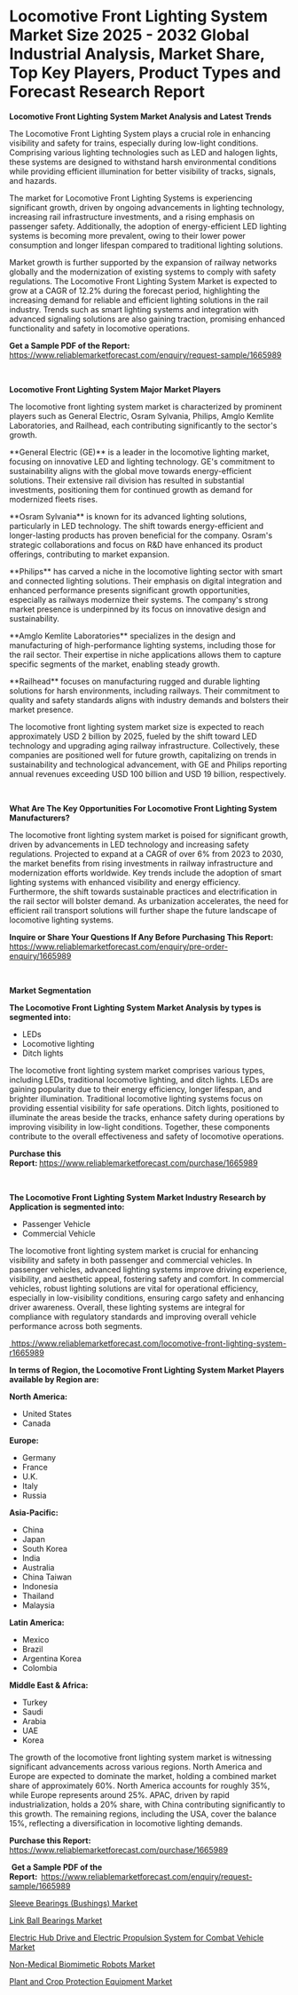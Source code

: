 <p><h1>Locomotive Front Lighting System Market Size 2025 - 2032 Global Industrial Analysis, Market Share, Top Key Players, Product Types and Forecast Research Report</h1></p><p><strong>Locomotive Front Lighting System Market Analysis and Latest Trends</strong></p>
<p><p>The Locomotive Front Lighting System plays a crucial role in enhancing visibility and safety for trains, especially during low-light conditions. Comprising various lighting technologies such as LED and halogen lights, these systems are designed to withstand harsh environmental conditions while providing efficient illumination for better visibility of tracks, signals, and hazards.</p><p>The market for Locomotive Front Lighting Systems is experiencing significant growth, driven by ongoing advancements in lighting technology, increasing rail infrastructure investments, and a rising emphasis on passenger safety. Additionally, the adoption of energy-efficient LED lighting systems is becoming more prevalent, owing to their lower power consumption and longer lifespan compared to traditional lighting solutions. </p><p>Market growth is further supported by the expansion of railway networks globally and the modernization of existing systems to comply with safety regulations. The Locomotive Front Lighting System Market is expected to grow at a CAGR of 12.2% during the forecast period, highlighting the increasing demand for reliable and efficient lighting solutions in the rail industry. Trends such as smart lighting systems and integration with advanced signaling solutions are also gaining traction, promising enhanced functionality and safety in locomotive operations.</p></p>
<p><strong>Get a Sample PDF of the Report:&nbsp;</strong> <a href="https://www.reliablemarketforecast.com/enquiry/request-sample/1665989?utm_campaign=1833&utm_medium=2&utm_source=Github&utm_content=ia&utm_term=11042025&utm_id=locomotive-front-lighting-system">https://www.reliablemarketforecast.com/enquiry/request-sample/1665989</a></p>
<p>&nbsp;</p>
<p><strong>Locomotive Front Lighting System Major Market Players</strong></p>
<p><p>The locomotive front lighting system market is characterized by prominent players such as General Electric, Osram Sylvania, Philips, Amglo Kemlite Laboratories, and Railhead, each contributing significantly to the sector's growth.</p><p>**General Electric (GE)** is a leader in the locomotive lighting market, focusing on innovative LED and lighting technology. GE's commitment to sustainability aligns with the global move towards energy-efficient solutions. Their extensive rail division has resulted in substantial investments, positioning them for continued growth as demand for modernized fleets rises.</p><p>**Osram Sylvania** is known for its advanced lighting solutions, particularly in LED technology. The shift towards energy-efficient and longer-lasting products has proven beneficial for the company. Osram's strategic collaborations and focus on R&D have enhanced its product offerings, contributing to market expansion.</p><p>**Philips** has carved a niche in the locomotive lighting sector with smart and connected lighting solutions. Their emphasis on digital integration and enhanced performance presents significant growth opportunities, especially as railways modernize their systems. The company's strong market presence is underpinned by its focus on innovative design and sustainability.</p><p>**Amglo Kemlite Laboratories** specializes in the design and manufacturing of high-performance lighting systems, including those for the rail sector. Their expertise in niche applications allows them to capture specific segments of the market, enabling steady growth.</p><p>**Railhead** focuses on manufacturing rugged and durable lighting solutions for harsh environments, including railways. Their commitment to quality and safety standards aligns with industry demands and bolsters their market presence.</p><p>The locomotive front lighting system market size is expected to reach approximately USD 2 billion by 2025, fueled by the shift toward LED technology and upgrading aging railway infrastructure. Collectively, these companies are positioned well for future growth, capitalizing on trends in sustainability and technological advancement, with GE and Philips reporting annual revenues exceeding USD 100 billion and USD 19 billion, respectively.</p></p>
<p>&nbsp;</p>
<p><strong>What Are The Key Opportunities For Locomotive Front Lighting System Manufacturers?</strong></p>
<p><p>The locomotive front lighting system market is poised for significant growth, driven by advancements in LED technology and increasing safety regulations. Projected to expand at a CAGR of over 6% from 2023 to 2030, the market benefits from rising investments in railway infrastructure and modernization efforts worldwide. Key trends include the adoption of smart lighting systems with enhanced visibility and energy efficiency. Furthermore, the shift towards sustainable practices and electrification in the rail sector will bolster demand. As urbanization accelerates, the need for efficient rail transport solutions will further shape the future landscape of locomotive lighting systems.</p></p>
<p><strong>Inquire or Share Your Questions If Any Before Purchasing This Report:</strong> <a href="https://www.reliablemarketforecast.com/enquiry/pre-order-enquiry/1665989?utm_campaign=1833&utm_medium=2&utm_source=Github&utm_content=ia&utm_term=11042025&utm_id=locomotive-front-lighting-system">https://www.reliablemarketforecast.com/enquiry/pre-order-enquiry/1665989</a></p>
<p>&nbsp;</p>
<p><strong>Market Segmentation</strong></p>
<p><strong>The Locomotive Front Lighting System Market Analysis by types is segmented into:</strong></p>
<p><ul><li>LEDs</li><li>Locomotive lighting</li><li>Ditch lights</li></ul></p>
<p><p>The locomotive front lighting system market comprises various types, including LEDs, traditional locomotive lighting, and ditch lights. LEDs are gaining popularity due to their energy efficiency, longer lifespan, and brighter illumination. Traditional locomotive lighting systems focus on providing essential visibility for safe operations. Ditch lights, positioned to illuminate the areas beside the tracks, enhance safety during operations by improving visibility in low-light conditions. Together, these components contribute to the overall effectiveness and safety of locomotive operations.</p></p>
<p><strong>Purchase this Report:&nbsp;</strong><a href="https://www.reliablemarketforecast.com/purchase/1665989?utm_campaign=1833&utm_medium=2&utm_source=Github&utm_content=ia&utm_term=11042025&utm_id=locomotive-front-lighting-system">https://www.reliablemarketforecast.com/purchase/1665989</a></p>
<p>&nbsp;</p>
<p><strong>The Locomotive Front Lighting System Market Industry Research by Application is segmented into:</strong></p>
<p><ul><li>Passenger Vehicle</li><li>Commercial Vehicle</li></ul></p>
<p><p>The locomotive front lighting system market is crucial for enhancing visibility and safety in both passenger and commercial vehicles. In passenger vehicles, advanced lighting systems improve driving experience, visibility, and aesthetic appeal, fostering safety and comfort. In commercial vehicles, robust lighting solutions are vital for operational efficiency, especially in low-visibility conditions, ensuring cargo safety and enhancing driver awareness. Overall, these lighting systems are integral for compliance with regulatory standards and improving overall vehicle performance across both segments.</p></p>
<p><a href="https://www.reliablemarketforecast.com/locomotive-front-lighting-system-r1665989?utm_campaign=1833&utm_medium=2&utm_source=Github&utm_content=ia&utm_term=11042025&utm_id=locomotive-front-lighting-system">&nbsp;https://www.reliablemarketforecast.com/locomotive-front-lighting-system-r1665989</a></p>
<p><strong>In terms of Region, the Locomotive Front Lighting System Market Players available by Region are:</strong></p>
<p>
    <p> <strong> North America: </strong>
        <ul>
            <li>United States</li>
            <li>Canada</li>
        </ul>
        </p> 
    <p> <strong> Europe: </strong>
        <ul>
            <li>Germany</li>
            <li>France</li>
            <li>U.K.</li>
            <li>Italy</li>
            <li>Russia</li>
        </ul>
        </p> 
    <p> <strong> Asia-Pacific: </strong>
        <ul>
            <li>China</li>
            <li>Japan</li>
            <li>South Korea</li>
            <li>India</li>
            <li>Australia</li>
            <li>China Taiwan</li>
            <li>Indonesia</li>
            <li>Thailand</li>
            <li>Malaysia</li>
        </ul>
        </p> 
    <p> <strong> Latin America: </strong>
        <ul>
            <li>Mexico</li>
            <li>Brazil</li>
            <li>Argentina Korea</li>
            <li>Colombia</li>
        </ul>
        </p> 
    <p> <strong> Middle East & Africa: </strong>
        <ul>
            <li>Turkey</li>
            <li>Saudi</li>
            <li>Arabia</li>
            <li>UAE</li>
            <li>Korea</li>
        </ul>
    </p>
    </p>
<p><p>The growth of the locomotive front lighting system market is witnessing significant advancements across various regions. North America and Europe are expected to dominate the market, holding a combined market share of approximately 60%. North America accounts for roughly 35%, while Europe represents around 25%. APAC, driven by rapid industrialization, holds a 20% share, with China contributing significantly to this growth. The remaining regions, including the USA, cover the balance 15%, reflecting a diversification in locomotive lighting demands.</p></p>
<p><strong>Purchase this Report: </strong><a href="https://www.reliablemarketforecast.com/purchase/1665989?utm_campaign=1833&utm_medium=2&utm_source=Github&utm_content=ia&utm_term=11042025&utm_id=locomotive-front-lighting-system">https://www.reliablemarketforecast.com/purchase/1665989</a></p>
<p>&nbsp;<strong>Get a Sample PDF of the Report:&nbsp;&nbsp;</strong><a href="https://www.reliablemarketforecast.com/enquiry/request-sample/1665989?utm_campaign=1833&utm_medium=2&utm_source=Github&utm_content=ia&utm_term=11042025&utm_id=locomotive-front-lighting-system">https://www.reliablemarketforecast.com/enquiry/request-sample/1665989</a></p>
<p><strong></strong></p>
<p><p><a href="https://github.com/yenagmah/Market-Research-Report-List-1/blob/main/sleeve-bearings-bushings-market.md?utm_campaign=1833&utm_medium=2&utm_source=Github&utm_content=ia&utm_term=11042025&utm_id=locomotive-front-lighting-system">Sleeve Bearings (Bushings) Market</a></p><p><a href="https://github.com/rentzszaszjn/Market-Research-Report-List-1/blob/main/link-ball-bearings-market.md?utm_campaign=1833&utm_medium=2&utm_source=Github&utm_content=ia&utm_term=11042025&utm_id=locomotive-front-lighting-system">Link Ball Bearings Market</a></p><p><a href="https://github.com/kevoncesya4j/Market-Research-Report-List-1/blob/main/electric-hub-drive-and-electric-propulsion-system-for-combat-vehicle-market.md?utm_campaign=1833&utm_medium=2&utm_source=Github&utm_content=ia&utm_term=11042025&utm_id=locomotive-front-lighting-system">Electric Hub Drive and Electric Propulsion System for Combat Vehicle Market</a></p><p><a href="https://github.com/sitarzerpa3d/Market-Research-Report-List-1/blob/main/non-medical-biomimetic-robots-market.md?utm_campaign=1833&utm_medium=2&utm_source=Github&utm_content=ia&utm_term=11042025&utm_id=locomotive-front-lighting-system">Non-Medical Biomimetic Robots Market</a></p><p><a href="https://github.com/omemaeuseda/Market-Research-Report-List-1/blob/main/plant-and-crop-protection-equipment-market.md?utm_campaign=1833&utm_medium=2&utm_source=Github&utm_content=ia&utm_term=11042025&utm_id=locomotive-front-lighting-system">Plant and Crop Protection Equipment Market</a></p></p>